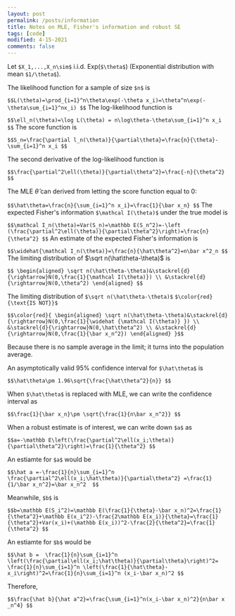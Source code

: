 ```yaml
---
layout: post
permalink: /posts/information
title: Notes on MLE, Fisher's information and robust SE
tags: [code]
modified: 4-15-2021
comments: false
---
```


Let `$X_1,...,X_n\sim$` i.i.d. Exp(`$\theta$`) (Exponential distribution with mean `$1/\theta$`).

The likelihood function for a sample of size `$n$` is  

`$$L(\theta)=\prod_{i=1}^n\theta\exp(-\theta x_i)=\theta^n\exp(-\theta\sum_{i=1}^nx_i) $$`
The log-likelihood function is   

`$$\ell_n(\theta)=\log L(\theta) = n\log\theta-\theta\sum_{i=1}^n x_i $$`
The score function is  

`$$S_n=\frac{\partial l_n(\theta)}{\partial\theta}=\frac{n}{\theta}-\sum_{i=1}^n x_i $$`

The second derivative of the log-likelihood function is  

`$$\frac{\partial^2\ell(\theta)}{\partial\theta^2}=\frac{-n}{\theta^2} $$`

The MLE $\hat\theta$ can derived from letting the score function equal to 0:  

`$$\hat\theta=\frac{n}{\sum_{i=1}^n x_i}=\frac{1}{\bar x_n} $$`
The expected Fisher's information `$\mathcal I(\theta)$` under the true model is  

`$$\mathcal I_n(\theta)=Var(S_n)=\mathbb E(S_n^2)=-\left (\frac{\partial^2\ell(\theta)}{\partial\theta^2}\right)=\frac{n}{\theta^2} $$`
An estimate of the expected Fisher's information is  

`$$\widehat{\mathcal I_n(\theta)}=\frac{n}{\hat\theta^2}=n\bar x^2_n $$`
The limiting distribution of $\sqrt n(\hat\theta-\theta)$ is  

`$$
\begin{aligned}
\sqrt n(\hat\theta-\theta)&\stackrel{d}{\rightarrow}N(0,\frac{1}{\mathcal I(\theta)}) \\
&\stackrel{d}{\rightarrow}N(0,\theta^2)
\end{aligned}
$$`

The limiting distribution of `$\sqrt n(\hat\theta-\theta)$` `$\color{red}{\text{IS NOT}}$`

`$$\color{red}{
\begin{aligned}
\sqrt n(\hat\theta-\theta)&\stackrel{d}{\rightarrow}N(0,\frac{1}{\widehat {\mathcal I(\theta)} }) \\
&\stackrel{d}{\rightarrow}N(0,\hat\theta^2) \\
&\stackrel{d}{\rightarrow}N(0,\frac{1}{\bar x_n^2})
\end{aligned}
}$$`

Because there is no sample average in the limit; it turns into the population average.  
 
An asymptotically valid 95% confidence interval for `$\hat\theta$` is  

`$$\hat\theta\pm 1.96\sqrt{\frac{\hat\theta^2}{n}} $$`

When `$\hat\theta$` is replaced with MLE, we can write the confidence interval as  

`$$\frac{1}{\bar x_n}\pm \sqrt{\frac{1}{n\bar x_n^2}} $$`

When a robust estimate is of interest, we can write down `$a$` as  

`$$a=-\mathbb E\left(\frac{\partial^2\ell(x_i;\theta)}{\partial\theta^2}\right)=\frac{1}{\theta^2} $$`

An estiamte for `$a$` would be  

`$$\hat a =-\frac{1}{n}\sum_{i=1}^n \frac{\partial^2\ell(x_i;\hat\theta)}{\partial\theta^2} =\frac{1}{1/\bar x_n^2}=\bar x_n^2  $$`

Meanwhile, `$b$` is 

`$$b=\mathbb E(S_i^2)=\mathbb E(\frac{1}{\theta}-\bar x_n)^2=\frac{1}{\theta^2}+\mathbb E(x_i^2)-\frac{2\mathbb E(x_i)}{\theta}=\frac{1}{\theta^2}+Var(x_i)+(\mathbb E(x_i))^2-\frac{2}{\theta^2}=\frac{1}{\theta^2} $$`

An estiamte for `$b$` would be  

`$$\hat b =  \frac{1}{n}\sum_{i=1}^n \left(\frac{\partial\ell(x_i;\hat\theta)}{\partial\theta}\right)^2= \frac{1}{n}\sum_{i=1}^n \left(\frac{1}{\hat\theta}-x_i\right)^2=\frac{1}{n}\sum_{i=1}^n (x_i-\bar x_n)^2 $$`

Therefore,  

`$$\frac{\hat b}{\hat a^2}=\frac{\sum_{i=1}^n(x_i-\bar x_n)^2}{n\bar x _n^4} $$`
